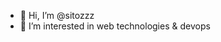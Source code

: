 - 👋 Hi, I’m @sitozzz
- 👀 I’m interested in web technologies & devops

[linkedin]: https://www.linkedin.com/in/ivan-sitnikov-650ba2203
[instagram]: https://www.instagram.com/sitozzz_rulozzz/
